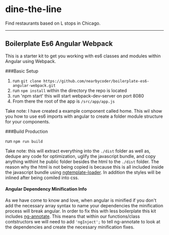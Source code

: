 # dine-the-line
Find restaurants based on L stops in Chicago.

----

## Boilerplate Es6 Angular Webpack

This is a starter kit to get you working with es6 classes and modules within Angular using Webpack.

###Basic Setup

1. run `git clone https://github.com/nearbycoder/boilerplate-es6-angular-webpack.git`
2. run `npm install` within the directory the repo is located
3. run 'npm start' this will start webpack-dev-server on port 8080
4. From there the root of the app is `/src/app/app.js`

Take note: I have created a example component called home. This wil show you how to use es6 imports with angular to create a folder module structure for your components.

###Build Production

run `npm run build`

Take note: this will extract everything into the `./dist` folder as well as, dedupe any code for optimization, uglify the javascript bundle, and copy anything withint he public folder besides the html to the `./dist` folder. The reason why the html is not being copied is because this is all included inside the javascript bundle using [ngtemplate-loader](https://github.com/WearyMonkey/ngtemplate-loader). In addition the styles will be inlined after being comiled into css.

#### Angular Dependency Minification Info

As we have come to know and love, when angular is minified if you don't add the necessary array syntax to name your dependencies the minification process will break angular. In order to fix this with less boilerplate this kit includes [ng-annotate](https://github.com/olov/ng-annotate). This means that within our functions/class contstructors we will need to add `'ngInject';` to tell ng-annotate to look at the dependencies and create the necessary minification fixes.

